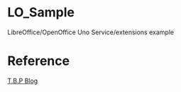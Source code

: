 # LO_Sample
LibreOffice/OpenOffice Uno Service/extensions example

# Reference 

[T.B.P Blog](https://thebiasplanet.blogspot.com/p/blog-page.html)
